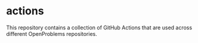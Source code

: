 # actions

This repository contains a collection of GitHub Actions that are used across different OpenProblems repositories.